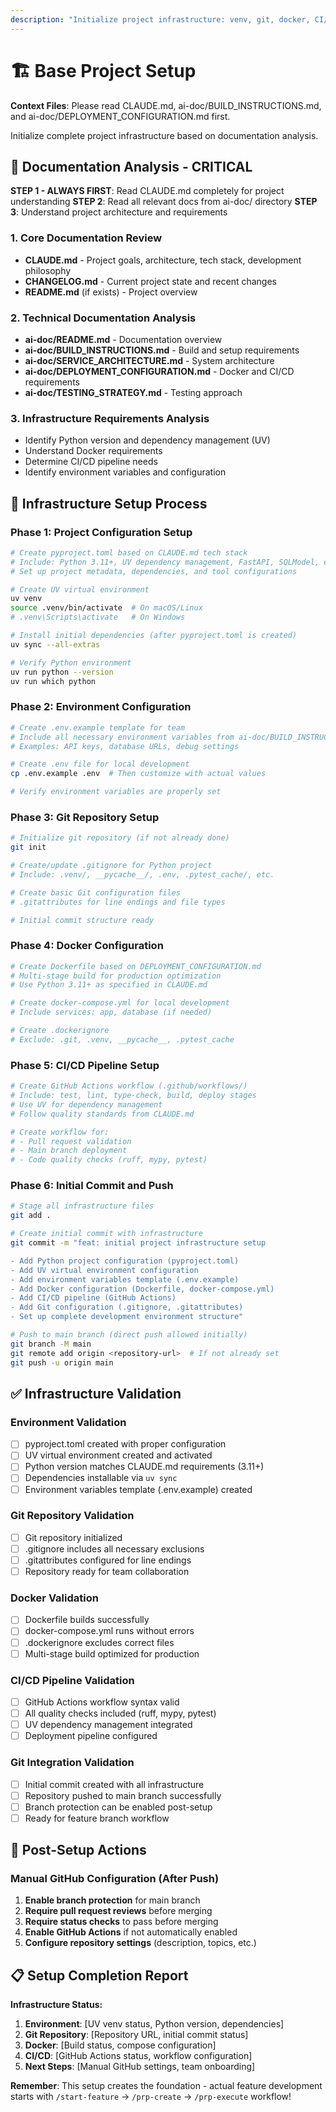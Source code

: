 ```yaml
---
description: "Initialize project infrastructure: venv, git, docker, CI/CD pipeline"
---
```


# 🏗️ Base Project Setup

**Context Files**: Please read CLAUDE.md, ai-doc/BUILD_INSTRUCTIONS.md, and ai-doc/DEPLOYMENT_CONFIGURATION.md first.

Initialize complete project infrastructure based on documentation analysis.

## 📖 Documentation Analysis - CRITICAL

**STEP 1 - ALWAYS FIRST**: Read CLAUDE.md completely for project understanding
**STEP 2**: Read all relevant docs from ai-doc/ directory
**STEP 3**: Understand project architecture and requirements

### 1. Core Documentation Review

- **CLAUDE.md** - Project goals, architecture, tech stack, development philosophy
- **CHANGELOG.md** - Current project state and recent changes
- **README.md** (if exists) - Project overview

### 2. Technical Documentation Analysis

- **ai-doc/README.md** - Documentation overview
- **ai-doc/BUILD_INSTRUCTIONS.md** - Build and setup requirements
- **ai-doc/SERVICE_ARCHITECTURE.md** - System architecture
- **ai-doc/DEPLOYMENT_CONFIGURATION.md** - Docker and CI/CD requirements
- **ai-doc/TESTING_STRATEGY.md** - Testing approach

### 3. Infrastructure Requirements Analysis

- Identify Python version and dependency management (UV)
- Understand Docker requirements
- Determine CI/CD pipeline needs
- Identify environment variables and configuration

## 🚀 Infrastructure Setup Process

### Phase 1: Project Configuration Setup

```bash
# Create pyproject.toml based on CLAUDE.md tech stack
# Include: Python 3.11+, UV dependency management, FastAPI, SQLModel, etc.
# Set up project metadata, dependencies, and tool configurations

# Create UV virtual environment
uv venv
source .venv/bin/activate  # On macOS/Linux
# .venv\Scripts\activate   # On Windows

# Install initial dependencies (after pyproject.toml is created)
uv sync --all-extras

# Verify Python environment
uv run python --version
uv run which python
```

### Phase 2: Environment Configuration

```bash
# Create .env.example template for team
# Include all necessary environment variables from ai-doc/BUILD_INSTRUCTIONS.md
# Examples: API keys, database URLs, debug settings

# Create .env file for local development
cp .env.example .env  # Then customize with actual values

# Verify environment variables are properly set
```

### Phase 3: Git Repository Setup

```bash
# Initialize git repository (if not already done)
git init

# Create/update .gitignore for Python project
# Include: .venv/, __pycache__/, .env, .pytest_cache/, etc.

# Create basic Git configuration files
# .gitattributes for line endings and file types

# Initial commit structure ready
```

### Phase 4: Docker Configuration

```bash
# Create Dockerfile based on DEPLOYMENT_CONFIGURATION.md
# Multi-stage build for production optimization
# Use Python 3.11+ as specified in CLAUDE.md

# Create docker-compose.yml for local development
# Include services: app, database (if needed)

# Create .dockerignore
# Exclude: .git, .venv, __pycache__, .pytest_cache
```

### Phase 5: CI/CD Pipeline Setup

```bash
# Create GitHub Actions workflow (.github/workflows/)
# Include: test, lint, type-check, build, deploy stages
# Use UV for dependency management
# Follow quality standards from CLAUDE.md

# Create workflow for:
# - Pull request validation
# - Main branch deployment
# - Code quality checks (ruff, mypy, pytest)
```

### Phase 6: Initial Commit and Push

```bash
# Stage all infrastructure files
git add .

# Create initial commit with infrastructure
git commit -m "feat: initial project infrastructure setup

- Add Python project configuration (pyproject.toml)
- Add UV virtual environment configuration
- Add environment variables template (.env.example)
- Add Docker configuration (Dockerfile, docker-compose.yml)
- Add CI/CD pipeline (GitHub Actions)
- Add Git configuration (.gitignore, .gitattributes)
- Set up complete development environment structure"

# Push to main branch (direct push allowed initially)
git branch -M main
git remote add origin <repository-url>  # If not already set
git push -u origin main
```

## ✅ Infrastructure Validation

### Environment Validation

- [ ] pyproject.toml created with proper configuration
- [ ] UV virtual environment created and activated
- [ ] Python version matches CLAUDE.md requirements (3.11+)
- [ ] Dependencies installable via `uv sync`
- [ ] Environment variables template (.env.example) created

### Git Repository Validation

- [ ] Git repository initialized
- [ ] .gitignore includes all necessary exclusions
- [ ] .gitattributes configured for line endings
- [ ] Repository ready for team collaboration

### Docker Validation

- [ ] Dockerfile builds successfully
- [ ] docker-compose.yml runs without errors
- [ ] .dockerignore excludes correct files
- [ ] Multi-stage build optimized for production

### CI/CD Pipeline Validation

- [ ] GitHub Actions workflow syntax valid
- [ ] All quality checks included (ruff, mypy, pytest)
- [ ] UV dependency management integrated
- [ ] Deployment pipeline configured

### Git Integration Validation

- [ ] Initial commit created with all infrastructure
- [ ] Repository pushed to main branch successfully
- [ ] Branch protection can be enabled post-setup
- [ ] Ready for feature branch workflow

## 🚨 Post-Setup Actions

### Manual GitHub Configuration (After Push)

1. **Enable branch protection** for main branch
2. **Require pull request reviews** before merging
3. **Require status checks** to pass before merging
4. **Enable GitHub Actions** if not automatically enabled
5. **Configure repository settings** (description, topics, etc.)

## 📋 Setup Completion Report

**Infrastructure Status:**

1. **Environment**: [UV venv status, Python version, dependencies]
2. **Git Repository**: [Repository URL, initial commit status]
3. **Docker**: [Build status, compose configuration]
4. **CI/CD**: [GitHub Actions status, workflow configuration]
5. **Next Steps**: [Manual GitHub settings, team onboarding]

**Remember**: This setup creates the foundation - actual feature development starts with `/start-feature` → `/prp-create` → `/prp-execute` workflow!
